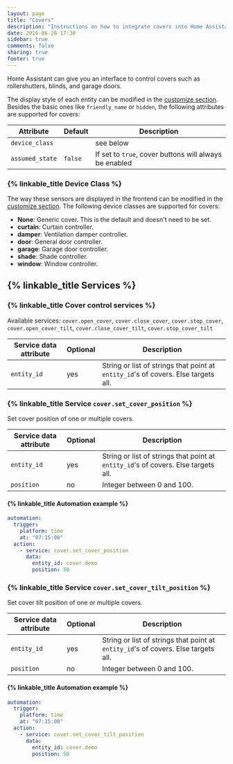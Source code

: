 ```yaml
---
layout: page
title: "Covers"
description: "Instructions on how to integrate covers into Home Assistant."
date: 2016-06-28 17:30
sidebar: true
comments: false
sharing: true
footer: true
---
```


Home Assistant can give you an interface to control covers such as rollershutters, blinds, and garage doors.

The display style of each entity can be modified in the [customize section](/getting-started/customizing-devices/). Besides the basic ones like `friendly_name` or `hidden`, the following attributes are supported for covers:
 
| Attribute | Default | Description |
| --------- | ------- | ----------- |
| `device_class` | | see below
| `assumed_state` | `false` | If set to `true`, cover buttons will always be enabled

### {% linkable_title Device Class %}

The way these sensors are displayed in the frontend can be modified in the [customize section](/docs/configuration/customizing-devices/). The following device classes are supported for covers:

- **None**: Generic cover. This is the default and doesn't need to be set.
- **curtain**: Curtain controller.
- **damper**: Ventilation damper controller.
- **door**: General door controller.
- **garage**: Garage door controller.
- **shade**: Shade controller.
- **window**: Window controller.

## {% linkable_title Services %}

### {% linkable_title Cover control services %}

Available services: `cover.open_cover`, `cover.close_cover`, `cover.stop_cover`, `cover.open_cover_tilt`, `cover.close_cover_tilt`, `cover.stop_cover_tilt`

| Service data attribute | Optional | Description |
| ---------------------- | -------- | ----------- |
| `entity_id` | yes | String or list of strings that point at `entity_id`'s of covers. Else targets all.

### {% linkable_title Service `cover.set_cover_position` %}

Set cover position of one or multiple covers.

| Service data attribute | Optional | Description |
| ---------------------- | -------- | ----------- |
| `entity_id` | yes | String or list of strings that point at `entity_id`'s of covers. Else targets all.
| `position` | no | Integer between 0 and 100.

#### {% linkable_title Automation example  %}

```yaml
automation:
  trigger:
    platform: time
    at: "07:15:00"
  action:
    - service: cover.set_cover_position
      data:
        entity_id: cover.demo
        position: 50
```

### {% linkable_title Service `cover.set_cover_tilt_position` %}

Set cover tilt position of one or multiple covers.

| Service data attribute | Optional | Description |
| ---------------------- | -------- | ----------- |
| `entity_id` | yes | String or list of strings that point at `entity_id`'s of covers. Else targets all.
| `position` | no | Integer between 0 and 100.

#### {% linkable_title Automation example  %}

```yaml
automation:
  trigger:
    platform: time
    at: "07:15:00"
  action:
    - service: cover.set_cover_tilt_position
      data:
        entity_id: cover.demo
        position: 50
```
